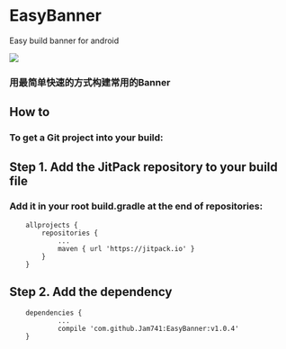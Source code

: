 # EasyBanner
Easy build banner for android

[![](https://jitpack.io/v/Jam741/EasyBanner.svg)](https://jitpack.io/#Jam741/EasyBanner)


### 用最简单快速的方式构建常用的Banner


How to
-
### To get a Git project into your build:

## Step 1. Add the JitPack repository to your build file
### Add it in your root build.gradle at the end of repositories:
```
	allprojects {
		repositories {
			...
			maven { url 'https://jitpack.io' }
		}
	}

```

## Step 2. Add the dependency
```
	dependencies {
	        ...
	        compile 'com.github.Jam741:EasyBanner:v1.0.4'
	}
```
